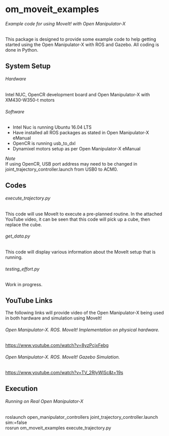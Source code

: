 # om_moveit_examples
###### Example code for using MoveIt! with Open Manipulator-X

This package is designed to provide some example code to help getting started using the Open Manipulator-X with ROS and Gazebo. All coding is done in Python.

## System Setup
###### Hardware
Intel NUC, OpenCR development board and Open Manipulator-X with XM430-W350-t motors

###### Software
- Intel Nuc is running Ubuntu 16.04 LTS
- Have installed all ROS packages as stated in Open Manipulator-X eManual
- OpenCR is running usb_to_dxl
- Dynamixel motors setup as per Open Manipulator-X eManual

*Note*  
If using OpenCR, USB port address may need to be changed in joint_trajectory_controller.launch from USB0 to ACM0.  

## Codes
###### execute_trajectory.py
This code will use MoveIt to execute a pre-planned routine. In the attached YouTube video, it can be seen that this code will pick up a cube, then replace the cube.  
###### get_data.py
This code will display various information about the MoveIt setup that is running.  
###### testing_effort.py
Work in progress.  

## YouTube Links
The following links will provide video of the Open Manipulator-X being used in both hardware and simulation using MoveIt!  

###### Open Manipulator-X. ROS. MoveIt! Implementation on physical hardware.  
https://www.youtube.com/watch?v=8yzPcjxFebg  
  
###### Open Manipulator-X. ROS. MoveIt! Gazebo Simulation.  
https://www.youtube.com/watch?v=TV_2RlyWlSc&t=19s  

## Execution 

###### Running on Real Open Manipulator-X
roslaunch open_manipulator_controllers joint_trajectory_controller.launch sim:=false  
rosrun om_moveit_examples execute_trajectory.py  
